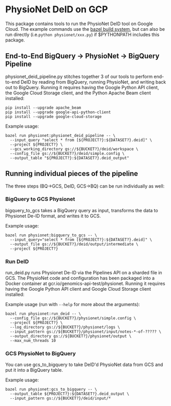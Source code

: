 # PhysioNet DeID on GCP

This package contains tools to run the PhysioNet DeID tool on Google Cloud. The
example commands use the [bazel build
system](http://bazel.build/versions/master/docs/install.html), but can also be
run directly (i.e.`python physionet/xxx.py`) if $PYTHONPATH includes this
package.

## End-to-End BigQuery -> PhysioNet -> BigQuery Pipeline

physionet_deid_pipeline.py stitches together 3 of our tools to perform
end-to-end DeID by reading from BigQuery, running PhysioNet, and writing back
out to BigQuery. Running it requires having the Google Python API client, the
Google Cloud Storage client, and the Python Apache Beam client installed:

```none
pip install --upgrade apache_beam
pip install --upgrade google-api-python-client
pip install --upgrade google-cloud-storage
```

Example usage:

```none
bazel run physionet:physionet_deid_pipeline -- \
  --input_query "select * from [${PROJECT?}:${DATASET?}.deid]" \
  --project ${PROJECT?} \
  --gcs_working_directory gs://${BUCKET?}/deid/workspace \
  --config_file gs://${BUCKET?}/deid/simple.config \
  --output_table "${PROJECT?}:${DATASET?}.deid_output"
```

## Running individual pieces of the pipeline

The three steps (BQ->GCS, DeID, GCS->BQ) can be run individually as well:

### BigQuery to GCS Physionet

bigquery_to_gcs takes a BigQuery query as input, transforms the data to
Physionet De-ID format, and writes it to GCS.

Example usage:

```none
bazel run physionet:bigquery_to_gcs -- \
  --input_query="select * from [${PROJECT?}:${DATASET?}.deid]" \
  --output_file gs://${BUCKET?}/deid/output/intermediate \
  --project ${PROJECT?}
```

### Run DeID

run_deid.py runs Physionet De-ID via the Pipelines API on a sharded file in GCS.
The PhysioNet code and configuration has been packaged into a Docker container
at gcr.io/genomics-api-test/physionet. Running it requires having the Google
Python API client and Google Cloud Storage client installed:

Example usage (run with `--help` for more about the arguments):

```none
bazel run physionet:run_deid -- \
  --config_file gs://${BUCKET?}/physionet/simple.config \
  --project ${PROJECT?} \
  --log_directory gs://${BUCKET?}/physionet/logs \
  --input_pattern gs://${BUCKET?}/physionet/input/notes-*-of-????? \
  --output_directory gs://${BUCKET?}/physionet/output \
  --max_num_threads 10
```

### GCS PhysioNet to BigQuery

You can use gcs_to_bigquery to take DeID'd PhysioNet data from GCS and put it
into a BigQuery table.

Example usage:

```none
bazel run physionet:gcs_to_bigquery -- \
  --output_table ${PROJECT?}:${DATASET?}.deid_output \
  --input_pattern gs://${BUCKET?}/deid/input/*
```
